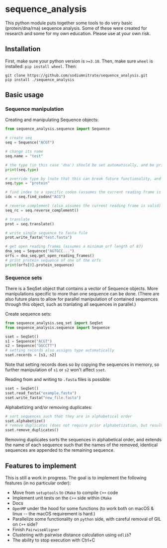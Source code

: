 # sequence_analysis

This python module puts together some tools to do very basic (protein/dna/rna) sequence analysis. Some of these were created for research and some for my own education. Please use at your own risk. 

## Installation

First, make sure your python version is `>=3.10`. Then, make sure `wheel` is installed: `pip install wheel`. Then:

    git clone https://github.com/sodiumnitrate/sequence_analysis.git
    pip install ./sequence_analysis

## Basic usage

### Sequence manipulation

Creating and manipulating Sequence objects:

```python
from sequence_analysis.sequence import Sequence

# create seq
seq = Sequence("ACGT")

# change its name
seq.name = "test"

# the type (in this case 'dna') should be set automatically, and be printed with
print(seq.type)

# override type by (note that this can break future functionality, and should only be used if automatic detection doesn't work.)
seq.type = "protein"

# find index to a specific codon (assumes the current reading frame is valid)
idx = seq.find_codon("ACG")

# reverse complement (also assumes the current reading frame is valid)
seq_rc = seq.reverse_complement()

# translate 
prot = seq.translate()

# write single sequence to fasta file
prot.write_fasta("test.fasta")

# get open reading frames (assumes a minimum orf length of 87)
dna_seq = Sequence("AGTGCC...")
orfs = dna_seq.get_open_reading_frames()
# print protein sequence of one of the orfs
print(orfs[0].protein_sequence)
```
### Sequence sets

There is a SeqSet object that contains a vector of Sequence objects. More manipulations specific to more than one sequence can be done. (There are also future plans to allow for parallel manipulation of contained sequences through this object, such as tranlating all sequences in parallel.)

Create sequence sets:

```python
from sequence_analysis.seq_set import SeqSet
from sequence_analysis.sequence import Sequence

sset = SeqSet()
s1 = Sequence("ACGT")
s2 = Sequence("GGCCTT")
# setting records also assigns type automatically
sset.records = [s1, s2]
```
Note that setting records does so by copying the sequences in memory, so further manipulation of `s1` or `s2` won't affect `sset`. 

Reading from and writing to `.fasta` files is possible:

```python
sset = SeqSet()
sset.read_fasta("example.fasta")
sset.write_fasta("new_file.fasta")
```
Alphabetizing and/or removing duplicates:

```python
# sort sequences such that they are in alphabetical order
sset.alphabetize()
# remove duplicates (does not require prior alphabetization, but results in alphabetized sequences)
sset.remove_duplicates()
```
Removing duplicates sorts the sequences in alphabetical order, and extends the name of each sequence such that the names of the removed, identical sequences are appended to the remaining sequence.

## Features to implement

This is still a work in progress. The goal is to implement the following features (in no particular order):

- Move from `setuptools` to `CMake` to compile `C++` code
- Implement unit tests on the `C++` side within `CMake`
- Docs
- `OpenMP` under the hood for some functions (to work both on macOS & linux -- the macOS requirement is hard.)
- Parallelize some functionality on `python` side, with careful removal of GIL on `C++` side?
- Finish `PairwiseAligner`
- Clustering with pairwise distance calculation using `edlib`?
- The ability to stop execution with Ctrl+C